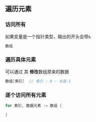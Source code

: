 ##  遍历元素
###   访问所有
如果变量是一个指针类型，输出的开头会带`&`
```go
数组
```

###   遍历具体元素
可以通过 其 **修改**数组原来的数据
```go
数组[索引]	// 索引 : 0 ~ 长度-1
```

###   逐个访问所有元素
```go
for 索引, 数据元素 := 数组 {

}
```
